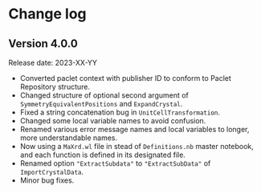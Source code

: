 # Change log

## Version 4.0.0

Release date: 2023-XX-YY

- Converted paclet context with publisher ID to conform to Paclet Repository structure.
- Changed structure of optional second argument of `SymmetryEquivalentPositions` and `ExpandCrystal`.
- Fixed a string concatenation bug in `UnitCellTransformation`.
- Changed some local variable names to avoid confusion.
- Renamed various error message names and local variables to longer, more understandable names.
- Now using a `MaXrd.wl` file in stead of `Definitions.nb` master notebook, and each function is defined in its designated file.
- Renamed option `"ExtractSubdata"` to `"ExtractSubData"` of `ImportCrystalData`.
- Minor bug fixes.
